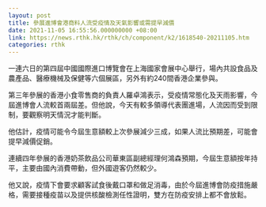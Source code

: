 ```yaml
---
layout: post
title: 參展進博會港商料人流受疫情及天氣影響或需提早減價
date: 2021-11-05 16:55:56.000000000 +08:00
link: https://news.rthk.hk/rthk/ch/component/k2/1618540-20211105.htm
categories: rthk
---
```


一連六日的第四屆中國國際進口博覽會在上海國家會展中心舉行，場內共設食品及農產品、醫療機械及保健等六個展區，另外有約240間香港企業參與。

第三年參展的香港小食零售商的負責人羅卓鴻表示，受疫情常態化及天雨影響，今屆進博會人流較首兩屆差。但他說，今天有較多領導代表團進場，人流因而受到限制，要觀察明天情況才能判斷。

他估計，疫情可能令今屆生意額較上次參展減少三成，如果人流比預期差，可能會提早減價促銷。

連續四年參展的香港奶茶飲品公司華東區副總經理何鴻森預期，今屆生意額按年持平，主要由國內消費帶動，但外國遊客仍然較少。

他又說，疫情下會要求顧客試食後戴口罩和做足消毒，由於今屆進博會防疫措施嚴格，需要接種疫苗以及提供核酸檢測任性證明，雙方在防疫安排上都不會放鬆。
